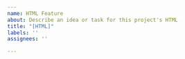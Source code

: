 ```yaml
---
name: HTML Feature
about: Describe an idea or task for this project's HTML
title: "[HTML]"
labels: ''
assignees: ''

---
```



